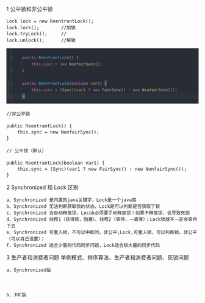 1 公平锁和非公平锁

    Lock lock = new ReentrantLock();
    lock.lock();        //加锁
    lock.tryLock();     //
    lock.unlock();      //解锁

![](image/2-Lock锁（重点）/img.png)

    
    //非公平锁

    public ReentrantLock() {
        this.sync = new NonfairSync();
    }

    // 公平锁（默认）

    public ReentrantLock(boolean var1) {
        this.sync = (Sync)(var1 ? new FairSync() : new NonfairSync());
    }


2 Synchronized 和 Lock 区别

    a、Synchronized 是内置的java关键字，Lock是一个java类
    b、Synchronized 无法判断获取锁的状态，Lock是可以判断是否获取了锁
    c、Synchronized 会自动释放锁，Locak必须要手动释放锁！如果不释放锁，会导致死锁
    d、Synchronized 线程1（获得锁，阻塞）、线程2（等待，一直等）；Lock锁就不一定会等待下去
    e、Synchronized 可重入锁，不可以中断的，非公平;Lock,可重入锁，可以判断锁，非公平（可以自己设置）；
    f、Synchronized 适合少量的代码同步问题，Lock适合锁大量的同步代码

3  生产者和消费者问题
    单例模式、排序算法、生产者和消费者问题、死锁问题    

    a、Synchronized版



    b、JUC版
    
    




















